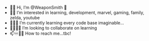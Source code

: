 - 💚👋 Hi, I’m @WeaponSmith 🎱
- 👀🎶 I’m interested in learning, development, marvel, gaming, family, zelda, youtube
- 🌱🤹‍♀️ I’m currently learning every code base imaginable...
- 💞🧬🔮😅 I’m looking to collaborate on learning
- 📫♾🎻🎵 How to reach me...tbc!

<!---
WeaponSmith/WeaponSmith is a ✨ special ✨ repository because its `README.md` (this file) appears on your GitHub profile.
You can click the Preview link to take a look at your changes.
--->
